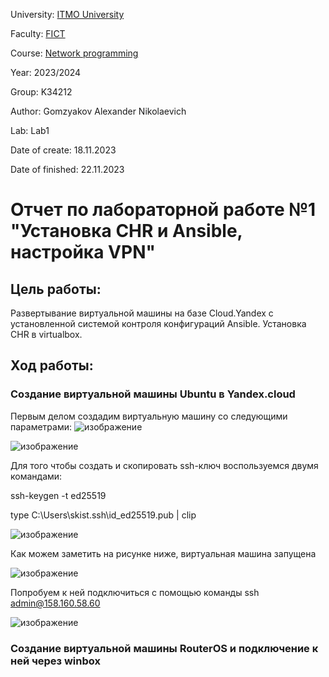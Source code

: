 University: [ITMO University](https://itmo.ru/ru/)

Faculty: [FICT](https://fict.itmo.ru)

Course: [Network programming](https://github.com/itmo-ict-faculty/network-programming)

Year: 2023/2024

Group: K34212

Author: Gomzyakov Alexander Nikolaevich

Lab: Lab1

Date of create: 18.11.2023

Date of finished: 22.11.2023

# Отчет по лабораторной работе №1 "Установка CHR и Ansible, настройка VPN" #

## Цель работы: ##
Развертывание виртуальной машины на базе Cloud.Yandex c установленной системой контроля конфигураций Ansible. Установка CHR в virtualbox.

## Ход работы: ##

### Создание виртуальной машины Ubuntu в Yandex.cloud ###
Первым делом создадим виртуальную машину со следующими параметрами:
![изображение](https://github.com/fiji6479/2023_2024-network_programming-k34212-gomzyakov_a_n/assets/71012423/c69f88e4-e54e-4ee9-abfd-949d8b6533f7)

![изображение](https://github.com/fiji6479/2023_2024-network_programming-k34212-gomzyakov_a_n/assets/71012423/afeae0d4-ad06-444f-886a-71449c86b2ea)

Для того чтобы создать и скопировать ssh-ключ воспользуемся двумя командами:


ssh-keygen -t ed25519 


type C:\Users\skist\.ssh\id_ed25519.pub | clip

![изображение](https://github.com/fiji6479/2023_2024-network_programming-k34212-gomzyakov_a_n/assets/71012423/9c24f515-bf49-42ec-aa78-beeaca2e72a9)

Как можем заметить на рисунке ниже, виртуальная машина запущена

![изображение](https://github.com/fiji6479/2023_2024-network_programming-k34212-gomzyakov_a_n/assets/71012423/6f3cacdf-5dbd-48cd-bb92-07884fd71a01)


Попробуем к ней подключиться с помощью команды ssh admin@158.160.58.60

![изображение](https://github.com/fiji6479/2023_2024-network_programming-k34212-gomzyakov_a_n/assets/71012423/cc6a61e7-80f8-4552-8564-2db148846d40)

### Создание виртуальной машины RouterOS и подключение к ней через winbox ###
